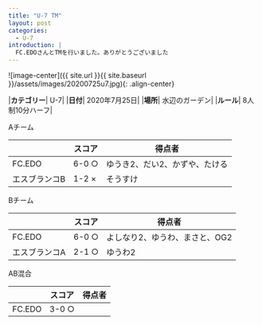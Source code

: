 ```yaml
---
title: "U-7 TM"
layout: post
categories:
  - U-7
introduction: |
  FC.EDOさんとTMを行いました。ありがとうございました  
---
```


![image-center]({{ site.url }}{{ site.baseurl }}/assets/images/20200725u7.jpg){: .align-center}


|**カテゴリー**| U-7|
|**日付**| 2020年7月25日|
|**場所**| 水辺のガーデン|
|**ルール**| 8人制10分ハーフ|

Aチーム

||スコア|得点者|
|---|---|----|
|FC.EDO|6-0 ○|ゆうき2、だい2、かずや、たける|
|エスブランコB|1-2 ×|そうすけ|

Bチーム

||スコア|得点者|
|---|---|----|
|FC.EDO|6-0 ○|よしなり2、ゆうわ、まさと、OG2|
|エスブランコA|2-1 ○|ゆうわ2|

AB混合

||スコア|得点者|
|---|---|----|
|FC.EDO|3-0 ○||えいた、こうき、なこ



